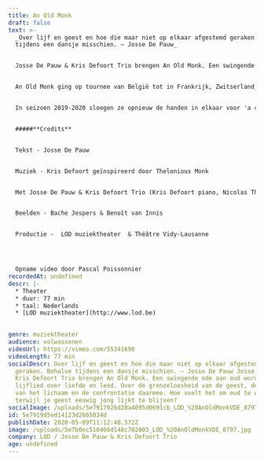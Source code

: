 ```yaml
---
title: An Old Monk
draft: false
text: >-
  _Over lijf en geest en hoe die maar niet op elkaar afgestemd geraken. Behalve
  tijdens een dansje misschien. – Josse De Pauw_


  Josse De Pauw & Kris Defoort Trio brengen An Old Monk. Een swingende ode aan oud worden, een lijflied over liefde en leed. Over de grenzeloosheid van de geest, de grenzen van het lichaam en de confrontatie daarmee. Hoe voelt het om oud te worden terwijl je geest eeuwig jong lijkt te blijven?


  An Old Monk ging op tournee van België tot in Frankrijk, Zwitserland, Nederland, Spanje, Oost-Europa en Brazilië. En in deze bizarre tijden, tot in uw eigen kot.


  In seizoen 2019-2020 sloegen ze opnieuw de handen in elkaar voor 'a concert called landscape'. Volgend seizoen is de voorstelling opnieuw te zien op tournee in binnen-en buitenland. Volg de speeldata op [www.lod.be](http://www.lod.be).


  #####**Credits**


  Tekst - Josse De Pauw


  Muziek - Kris Defoort geïnspireerd door Thelonious Monk


  Met Josse De Pauw & Kris Defoort Trio (Kris Defoort piano, Nicolas Thys elektrische bas, Lander Gyselinck drums)


  Beelden - Bache Jespers & Benoît van Innis


  Productie -  LOD muziektheater  & Théâtre Vidy-Lausanne




  Opname video door Pascal Poissonnier
recordedAt: undefined
descr: |-
  * Theater
  * duur: 77 min
  * taal: Nederlands
  * [LOD muziektheater](http://www.lod.be)

  ‍
genre: muziektheater
audience: volwassenen
videoUrl: https://vimeo.com/55341690
videoLength: 77 min
socialDescr: Over lijf en geest en hoe die maar niet op elkaar afgestemd
  geraken. Behalve tijdens een dansje misschien. – Josse De Pauw Josse De Pauw &
  Kris Defoort Trio brengen An Old Monk. Een swingende ode aan oud worden, een
  lijflied over liefde en leed. Over de grenzeloosheid van de geest, de grenzen
  van het lichaam en de confrontatie daarmee. Hoe voelt het om oud te worden
  terwijl je geest eeuwig jong lijkt te blijven?
socialImage: /uploads/5e7917026d28a4095d0691cb_LOD_%20AnOldMonkVDE_8797.jpg
id: 5e7919d5ed14123d2665034d
publishDate: 2020-05-09T11:12:48.572Z
image: /uploads/5e7b0ec510466d148c702003_LOD_%20AnOldMonkVDE_8797.jpg
company: LOD / Josse De Pauw & Kris Defoort Trio
age: undefined
---
```

